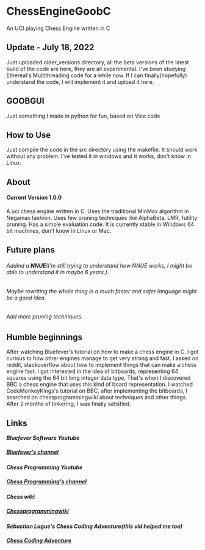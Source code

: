 # ChessEngineGoobC
An UCI playing Chess Engine written in C

## Update - July 18, 2022
Just uploaded older_versions directory, all the beta versions of the latest build of the code are here, they are all experimental.
I've been studying Ethereal's Multithreading code for a while now. If I can finally(hopefully) understand the code, I will implement it and upload it here.

## GOOBGUI
Just something I made in python for fun, based on Vice code

## How to Use
Just compile the code in the src directory using the makefile. It should work without any problem.
I've tested it in windows and it works, don't know in Linux.

## About
#### Current Version 1.0.0
A uci chess engine written in C. Uses the traditional MinMax algorithm in Negamax fashion. Uses few pruning techniques like AlphaBeta, LMR, futility pruning. 
Has a simple evaluation code.
It is currently stable in Windows 64 bit machines, don't know in Linux or Mac.

## Future plans
###### Addind a **NNUE**(I'm still trying to understand how NNUE works, I might be able to understand it in maybe 6 years.)
###### Maybe rewriting the whole thing in a much faster and safer language might be a good idea.
###### Add more pruning techniques.

## Humble beginnings
After watching Bluefever's tutorial on how to make a chess engine in C. I got curious to how other engines manage to get very strong and fast. I asked on reddit, stackoverflow about how to implement things that can make a chess engine fast. I got interested in the idea of bitboards, representing 64 squares using the 64 bit long integer data type, That's when I discovered BBC a chess engine that uses this kind of board representation.
I watched CodeMonkeyKings's tutorial on BBC, after implementing the bitboards, I searched on chessprogrammingwiki about techniques and other things. After 2 months of tinkering, I was finally satisfied.


## Links
***Bluefever Software Youtube***
##### [Bluefever's channel](https://www.youtube.com/user/BlueFeverSoft)
***Chess Programming Youtube***
##### [Chess Programming's channel](https://www.youtube.com/channel/UCB9-prLkPwgvlKKqDgXhsMQ)
***Chess wiki***
##### [Chessprogrammingwiki](https://www.chessprogramming.org/Main_Page)
***Sebastian Lague's Chess Coding Adventure(this vid helped me too)***
##### [Chess Coding Adventure](https://youtu.be/U4ogK0MIzqk)
